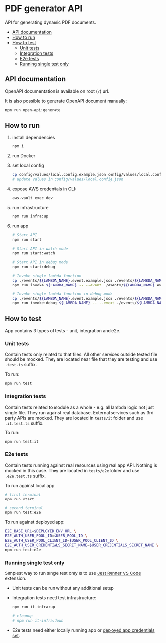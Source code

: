 # PDF generator API

API for generating dynamic PDF documents.

- [API documentation](#api-documentation)
- [How to run](#how-to-run)
- [How to test](#how-to-test)
  - [Unit tests](#unit-tests)
  - [Integration tests](#integration-tests)
  - [E2e tests](#e2e-tests)
  - [Running single test only](#running-single-test-only)

## API documentation

OpenAPI documentation is available on root (`/`) url.

It is also possible to generate OpenAPI document manually:

```bash
npm run open-api:generate
```

## How to run

1. install dependencies
   ```bash
   npm i
   ```
1. run Docker
1. set local config
   ```bash
   cp config/values/local.config.example.json config/values/local.config.json
   # update values in config/values/local.config.json
   ```
1. expose AWS credentials in CLI:
   ```bash
   aws-vault exec dev
   ```
1. run infrastructure
   ```bash
   npm run infra:up
   ```
1. run app

   ```bash
   # Start API
   npm run start

   # Start API in watch mode
   npm run start:watch

   # Start API in debug mode
   npm run start:debug

   # Invoke single lambda function
   cp ./events/${LAMBDA_NAME}.event.example.json ./events/${LAMBDA_NAME}.event.json
   npm run invoke ${LAMBDA_NAME} -- --event ./events/${LAMBDA_NAME}.event.json

   # Invoke single lambda function in debug mode
   cp ./events/${LAMBDA_NAME}.event.example.json ./events/${LAMBDA_NAME}.event.json
   npm run invoke:debug ${LAMBDA_NAME} -- --event ./events/${LAMBDA_NAME}.event.json
   ```

## How to test

App contains 3 types of tests - unit, integration and e2e.

### Unit tests

Contain tests only related to that files. All other services outside tested file should be mocked.
They are located near file that they are testing and use `.test.ts` suffix.

To run:

```bash
npm run test
```

### Integration tests

Contain tests related to module as a whole - e.g. all lambda logic not just single file.
They run against real database. External services such as 3rd party APIs are mocked.
They are located in `tests/it` folder and use `.it.test.ts` suffix.

To run:

```bash
npm run test:it
```

### E2e tests

Contain tests running against real resources using real app API. Nothing is mocked in this case.
They are located in `tests/e2e` folder and use `.e2e.test.ts` suffix.

To run against local app:

```bash
# first terminal
npm run start

# second terminal
npm run test:e2e
```

To run against deployed app:

```bash
E2E_BASE_URL=$DEPLOYED_ENV_URL \
E2E_AUTH_USER_POOL_ID=$USER_POOL_ID \
E2E_AUTH_USER_POOL_CLIENT_ID=$USER_POOL_CLIENT_ID \
E2E_AUTH_USER_CREDENTIALS_SECRET_NAME=$USER_CREDENTIALS_SECRET_NAME \
npm run test:e2e
```

### Running single test only

Simplest way to run single test only is to use [Jest Runner VS Code](https://marketplace.visualstudio.com/items?itemName=firsttris.vscode-jest-runner) extension.

- Unit tests can be run without any additional setup
- Integration tests need test infrastructure:

  ```bash
  npm run it-infra:up

  # cleanup
  # npm run it-infra:down
  ```

- E2e tests need either locally running app or [deployed app credentials set](#e2e-tests).

